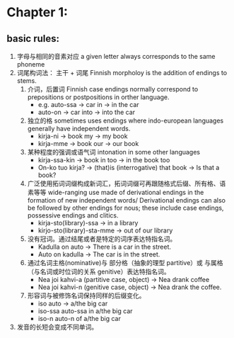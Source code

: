# Chapter 1:
## basic rules:
1. 字母与相同的音素对应 a given letter always corresponds to the same phoneme
2. 词尾构词法： 主干 + 词尾 Finnish morpholoy is the addition of endings to stems.
	1. 介词，后置词 Finnish case endings normally correspond to prepositions or postpositions in orther language.
		- e.g. auto-ssa -> car in -> in the car
		- auto-on -> car into -> into the car
	2. 独立的格 sometimes uses endings where indo-european languages generally have independent words.
		- kirja-ni -> book my -> my book
		- kirja-mme -> book our -> our book
	3. 某种程度的强调或语气词 intonation in some other languages
		- kirja-ssa-kin -> book in too -> in the book too
		- On-ko tuo kirja? -> (that)is (interrogative) that book -> Is that a book?
	4. 广泛使用拓词词缀构成新词汇，拓词词缀可再跟随格式后缀、所有格、语素等等 wide-ranging use made of derivational endings in the formation of new independent words/ Derivational endings can also be followed by other endings for nous; these include case endings, possessive endings and clitics.
		- kirja-sto(library)-ssa -> in a library
		- kirjo-sto(library)-sta-mme -> out of our library
	5. 没有冠词。通过结尾或者是特定的词序表达特指名词。
		- Kadulla on auto -> There is a car in the street.
		- Auto on kadulla -> The car is in the street.
	6. 通过名词主格(nominative)与 部分格（抽象的理型 partitive）或 与属格（与名词或时位词的关系 genitive）表达特指名词。
		- Nea joi kahvi-a (partitive case, object) -> Nea drank coffee
		- Nea joi kahvi-n (genitive case, object) -> Nea drank the coffee.
	7. 形容词与被修饰名词保持同样的后缀变化。
		- iso auto -> a/the big car
		- iso-ssa auto-ssa in a/the big car
		- iso-n auto-n of a/the big car
3. 发音的长短会变成不同单词。
